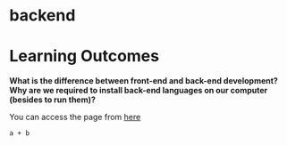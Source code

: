 # backend
# Learning Outcomes
**What is the difference between front-end and back-end development?**
**Why are we required to install back-end languages on our computer (besides to run them)?**

You can access the page from <a href="https://cleargoaldigital.github.io/library/">here</a>

<code>a + b</code>
